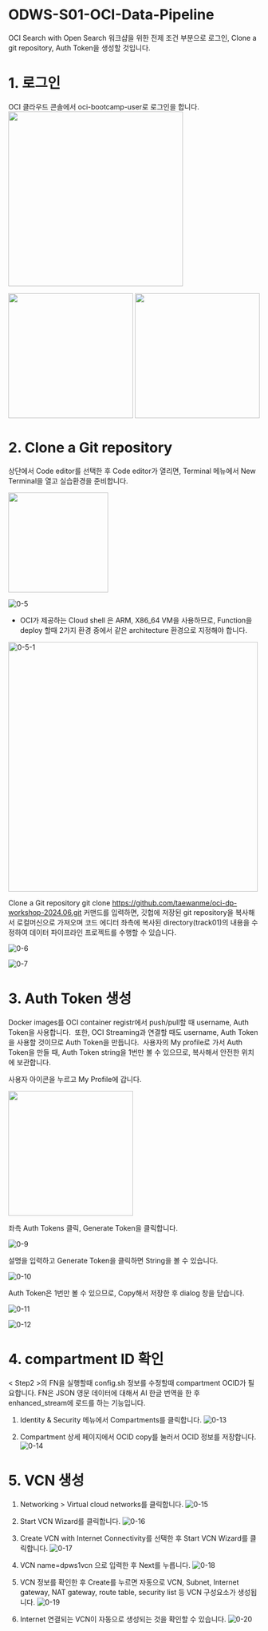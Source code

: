 # ODWS-S01-OCI-Data-Pipeline

OCI Search with Open Search 워크샵을 위한 전제 조건 부분으로 로그인, Clone a git repository, Auth Token을 생성할 것입니다.

# 1. 로그인 
OCI 클라우드 콘솔에서 oci-bootcamp-user로 로그인을 합니다. 
<img src="https://github.com/oraclekr-data-platform/ODWS-S01-OCI-data-pipeline/assets/150219167/6573ff36-e277-4e3a-997d-7b81603727a3" height="350px"></p>



<img src="https://github.com/oraclekr-data-platform/ODWS-S01-OCI-data-pipeline/assets/150219167/2a1afa3b-532d-4702-8e8e-4ce2eb5bcb5c" height="250px">
<img src="https://github.com/oraclekr-data-platform/ODWS-S01-OCI-data-pipeline/assets/150219167/3f40ebb8-a19e-43be-80c0-9a93818580df" height="250px"></p>


# 2. Clone a Git repository 
상단에서 Code editor를 선택한 후 Code editor가 열리면, Terminal 메뉴에서 New Terminal을 열고 실습환경을 준비합니다.


<img src="https://github.com/oraclekr-data-platform/ODWS-S01-OCI-data-pipeline/assets/150219167/955da1a1-9d22-4eab-9bd8-d12a1c67da08" height="200px"></p>

![0-5](https://github.com/oraclekr-data-platform/ODWS-S01-OCI-data-pipeline/assets/150219167/c2a13718-29cb-48f9-966b-d0335c2eb23f)</p>

* OCI가 제공하는 Cloud shell 은 ARM, X86_64 VM을 사용하므로, Function을 deploy 할때 2가지 환경 중에서 같은 architecture 환경으로 지정해야 합니다. 
<img width="500" alt="0-5-1" src="https://github.com/oraclekr-data-platform/ODWS-S01-OCI-data-pipeline/assets/150219167/d6c5ceb2-2eb7-4990-9f97-2a1996653838">

Clone a Git repository
git clone https://github.com/taewanme/oci-dp-workshop-2024.06.git  커맨드를 입력하면, 깃헙에 저장된 git repository을 복사해서 로컬머신으로 가져오며 코드 에디터 좌측에 복사된 directory(track01)의 내용을 수정하여 데이터 파이프라인 프로젝트를 수행할 수 있습니다.

![0-6](https://github.com/oraclekr-data-platform/ODWS-S01-OCI-data-pipeline/assets/150219167/79839e7b-7657-4708-b841-4a39516283f1)

![0-7](https://github.com/oraclekr-data-platform/ODWS-S01-OCI-data-pipeline/assets/150219167/0b7eb0cf-2147-4e66-a216-e71b24be9d78)


# 3. Auth Token 생성
Docker images를 OCI container registr에서 push/pull할 때 username, Auth Token을 사용합니다.  또한, OCI Streaming과 연결할 때도 username, Auth Token을 사용할 것이므로 Auth Token을 만듭니다.  사용자의 My profile로 가서 Auth Token을 만들 때, Auth Token string을 1번만 볼 수 있으므로, 복사해서 안전한 위치에 보관합니다.

사용자 아이콘을 누르고 My Profile에 갑니다.

<img src="https://github.com/oraclekr-data-platform/ODWS-S01-OCI-data-pipeline/assets/150219167/4c68aa81-53b4-45d4-800f-10c614775263" height="250px"></p>
 

좌측 Auth Tokens 클릭, Generate Token을 클릭합니다.

  ![0-9](https://github.com/oraclekr-data-platform/ODWS-S01-OCI-data-pipeline/assets/150219167/9c5e4fab-fdc5-4cc0-ac3c-b026af7c1772)

설명을 입력하고 Generate Token을 클릭하면 String을 볼 수 있습니다.

  ![0-10](https://github.com/oraclekr-data-platform/ODWS-S01-OCI-data-pipeline/assets/150219167/1b316826-18ff-4c8d-8e07-e817b59ece6a)

Auth Token은 1번만 볼 수 있으므로, Copy해서 저장한 후 dialog 창을 닫습니다.

![0-11](https://github.com/oraclekr-data-platform/ODWS-S01-OCI-data-pipeline/assets/150219167/719b7960-edeb-4613-805e-f94df8baa466)

![0-12](https://github.com/oraclekr-data-platform/ODWS-S01-OCI-data-pipeline/assets/150219167/4e0dee64-3df9-4aca-9f05-c653e5a5ca42)


# 4. compartment ID 확인
< Step2 >의 FN을 실행할때 config.sh 정보를 수정할때 compartment OCID가 필요합니다. FN은  JSON 영문 데이터에 대해서 AI 한글 번역을 한 후 enhanced_stream에 로드를 하는 기능입니다.


1.   Identity & Security 메뉴에서 Compartments를 클릭합니다.
![0-13](https://github.com/oraclekr-data-platform/ODWS-S01-OCI-data-pipeline/assets/150219167/e7d11396-b7fd-41ee-93b3-f652f293bfb4)


2.  Compartment 상세 페이지에서  OCID  copy를 눌러서 OCID 정보를 저장합니다.
![0-14](https://github.com/oraclekr-data-platform/ODWS-S01-OCI-data-pipeline/assets/150219167/70f372d6-ef2f-4a52-83f2-004cfb2b19ea)


# 5. VCN 생성 

1. Networking > Virtual cloud networks를 클릭합니다.
![0-15](https://github.com/oraclekr-data-platform/ODWS-S01-OCI-data-pipeline/assets/150219167/41c93579-0574-4f0f-abbd-d64d8ea241a3)

2. Start VCN Wizard를 클릭합니다.
![0-16](https://github.com/oraclekr-data-platform/ODWS-S01-OCI-data-pipeline/assets/150219167/1ad7a6b3-37db-4a70-8954-a9e147a5bf68)


3. Create VCN with Internet Connectivity를 선택한 후 Start VCN Wizard를 클릭합니다. 
![0-17](https://github.com/oraclekr-data-platform/ODWS-S01-OCI-data-pipeline/assets/150219167/2c901269-2be2-4487-88c4-6f056ddabae4)

4. VCN name=dpws1vcn 으로 입력한 후 Next를 누릅니다. 
![0-18](https://github.com/oraclekr-data-platform/ODWS-S01-OCI-data-pipeline/assets/150219167/d66e5ce6-47d0-4ce8-b2a6-2cf77ddd40b5)

5. VCN 정보를 확인한 후 Create를 누르면 자동으로 VCN, Subnet, Internet gateway, NAT gateway, route table, security list 등 VCN 구성요소가 생성됩니다. 
![0-19](https://github.com/oraclekr-data-platform/ODWS-S01-OCI-data-pipeline/assets/150219167/e6d37698-1d97-49f0-9464-9e7fc055751f)

6. Internet 연결되는 VCN이 자동으로 생성되는 것을 확인할 수 있습니다.
 ![0-20](https://github.com/oraclekr-data-platform/ODWS-S01-OCI-data-pipeline/assets/150219167/08949a6d-26b1-472f-ba02-5dcc914a0dc8)










